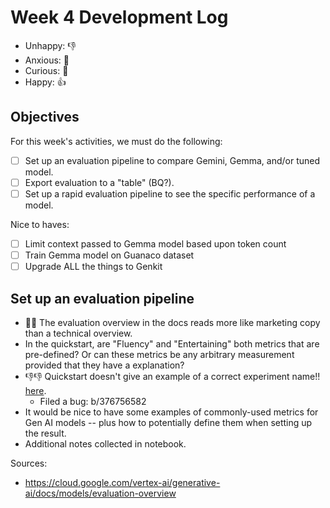 # Week 4 Development Log

+ Unhappy: 👎
+ Anxious: 😬
+ Curious: 🤔
+ Happy: 👍

## Objectives

For this week's activities, we must do the following:

- [ ] Set up an evaluation pipeline to compare Gemini, Gemma, and/or tuned model.
- [ ] Export evaluation to a "table" (BQ?).
- [ ] Set up a rapid evaluation pipeline to see the specific performance of a model.

Nice to haves:

- [ ] Limit context passed to Gemma model based upon token count
- [ ] Train Gemma model on Guanaco dataset
- [ ] Upgrade ALL the things to Genkit

## Set up an evaluation pipeline

+ 😬🤔 The evaluation overview in the docs reads more like marketing copy than a 
  technical overview.
+ In the quickstart, are "Fluency" and "Entertaining" both metrics that are pre-defined?
  Or can these metrics be any arbitrary measurement provided that they have a explanation?
+ 👎👎 Quickstart doesn't give an example of a correct experiment name!!
  [here](https://cloud.google.com/vertex-ai/generative-ai/docs/models/evaluation-quickstart#import_libraries).
  - Filed a bug: b/376756582
+ It would be nice to have some examples of commonly-used metrics for Gen AI models -- plus how to 
  potentially define them when setting up the result.
+ Additional notes collected in notebook.

Sources:

+ https://cloud.google.com/vertex-ai/generative-ai/docs/models/evaluation-overview